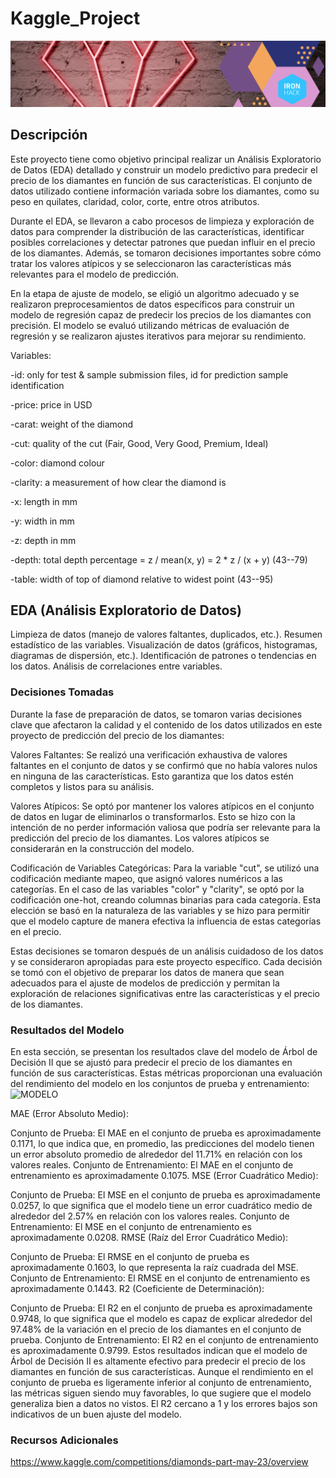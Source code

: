 # Kaggle_Project

![portada](https://github.com/Ironhack-Data-Madrid-Enero-2021/W7-Kaggle_competition/blob/main/images/PORTADA.jpg)

## Descripción

Este proyecto tiene como objetivo principal realizar un Análisis Exploratorio de Datos (EDA) detallado y construir un modelo predictivo para predecir el precio de los diamantes en función de sus características. El conjunto de datos utilizado contiene información variada sobre los diamantes, como su peso en quilates, claridad, color, corte, entre otros atributos.

Durante el EDA, se llevaron a cabo procesos de limpieza y exploración de datos para comprender la distribución de las características, identificar posibles correlaciones y detectar patrones que puedan influir en el precio de los diamantes. Además, se tomaron decisiones importantes sobre cómo tratar los valores atípicos y se seleccionaron las características más relevantes para el modelo de predicción.

En la etapa de ajuste de modelo, se eligió un algoritmo adecuado y se realizaron preprocesamientos de datos específicos para construir un modelo de regresión capaz de predecir los precios de los diamantes con precisión. El modelo se evaluó utilizando métricas de evaluación de regresión y se realizaron ajustes iterativos para mejorar su rendimiento.

Variables:

-id: only for test & sample submission files, id for prediction sample identification

-price: price in USD

-carat: weight of the diamond

-cut: quality of the cut (Fair, Good, Very Good, Premium, Ideal)

-color: diamond colour

-clarity: a measurement of how clear the diamond is

-x: length in mm

-y: width in mm

-z: depth in mm

-depth: total depth percentage = z / mean(x, y) = 2 * z / (x + y) (43--79)

-table: width of top of diamond relative to widest point (43--95)

## EDA (Análisis Exploratorio de Datos)

Limpieza de datos (manejo de valores faltantes, duplicados, etc.).
Resumen estadístico de las variables.
Visualización de datos (gráficos, histogramas, diagramas de dispersión, etc.).
Identificación de patrones o tendencias en los datos.
Análisis de correlaciones entre variables.

### Decisiones Tomadas

Durante la fase de preparación de datos, se tomaron varias decisiones clave que afectaron la calidad y el contenido de los datos utilizados en este proyecto de predicción del precio de los diamantes:

Valores Faltantes: Se realizó una verificación exhaustiva de valores faltantes en el conjunto de datos y se confirmó que no había valores nulos en ninguna de las características. Esto garantiza que los datos estén completos y listos para su análisis.

Valores Atípicos: Se optó por mantener los valores atípicos en el conjunto de datos en lugar de eliminarlos o transformarlos. Esto se hizo con la intención de no perder información valiosa que podría ser relevante para la predicción del precio de los diamantes. Los valores atípicos se considerarán en la construcción del modelo.

Codificación de Variables Categóricas: Para la variable "cut", se utilizó una codificación mediante mapeo, que asignó valores numéricos a las categorías. En el caso de las variables "color" y "clarity", se optó por la codificación one-hot, creando columnas binarias para cada categoría. Esta elección se basó en la naturaleza de las variables y se hizo para permitir que el modelo capture de manera efectiva la influencia de estas categorías en el precio.

Estas decisiones se tomaron después de un análisis cuidadoso de los datos y se consideraron apropiadas para este proyecto específico. Cada decisión se tomó con el objetivo de preparar los datos de manera que sean adecuados para el ajuste de modelos de predicción y permitan la exploración de relaciones significativas entre las características y el precio de los diamantes.



### Resultados del Modelo

En esta sección, se presentan los resultados clave del modelo de Árbol de Decisión II que se ajustó para predecir el precio de los diamantes en función de sus características. Estas métricas proporcionan una evaluación del rendimiento del modelo en los conjuntos de prueba y entrenamiento:
![MODELO]("")

MAE (Error Absoluto Medio):

Conjunto de Prueba: El MAE en el conjunto de prueba es aproximadamente 0.1171, lo que indica que, en promedio, las predicciones del modelo tienen un error absoluto promedio de alrededor del 11.71% en relación con los valores reales.
Conjunto de Entrenamiento: El MAE en el conjunto de entrenamiento es aproximadamente 0.1075.
MSE (Error Cuadrático Medio):

Conjunto de Prueba: El MSE en el conjunto de prueba es aproximadamente 0.0257, lo que significa que el modelo tiene un error cuadrático medio de alrededor del 2.57% en relación con los valores reales.
Conjunto de Entrenamiento: El MSE en el conjunto de entrenamiento es aproximadamente 0.0208.
RMSE (Raíz del Error Cuadrático Medio):

Conjunto de Prueba: El RMSE en el conjunto de prueba es aproximadamente 0.1603, lo que representa la raíz cuadrada del MSE.
Conjunto de Entrenamiento: El RMSE en el conjunto de entrenamiento es aproximadamente 0.1443.
R2 (Coeficiente de Determinación):

Conjunto de Prueba: El R2 en el conjunto de prueba es aproximadamente 0.9748, lo que significa que el modelo es capaz de explicar alrededor del 97.48% de la variación en el precio de los diamantes en el conjunto de prueba.
Conjunto de Entrenamiento: El R2 en el conjunto de entrenamiento es aproximadamente 0.9799.
Estos resultados indican que el modelo de Árbol de Decisión II es altamente efectivo para predecir el precio de los diamantes en función de sus características. Aunque el rendimiento en el conjunto de prueba es ligeramente inferior al conjunto de entrenamiento, las métricas siguen siendo muy favorables, lo que sugiere que el modelo generaliza bien a datos no vistos. El R2 cercano a 1 y los errores bajos son indicativos de un buen ajuste del modelo.  

### Recursos Adicionales
https://www.kaggle.com/competitions/diamonds-part-may-23/overview

